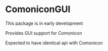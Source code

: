 # ComoniconGUI

This package is in early development

Provides GUI support for Comonicon

Expected to have identical api with Comonicon
